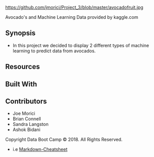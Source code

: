 https://github.com/jmorici/Project_3/blob/master/avocadofruit.jpg

Avocado's and Machine Learning
Data provided by kaggle.com

## Synopsis
+ In this project we decided to display 2 different types of machine learning to predict data from avocados.

## Resources

## Built With

## Contributors
+ Joe Morici
+ Brian Connell
+ Sandra Langston
+ Ashok Bidani

Copyright
Data Boot Camp © 2018. All Rights Reserved.

+ i.e [Markdown-Cheatsheet](https://github.com/adam-p/markdown-here/wiki/Markdown-Cheatsheet)


